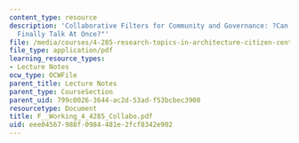 ```yaml
---
content_type: resource
description: 'Collaborative Filters for Community and Governance: ?Can We All Now
  Finally Talk At Once?"'
file: /media/courses/4-285-research-topics-in-architecture-citizen-centered-design-of-open-governance-systems-fall-2002/eee04567988f0984481e2fcf8342e902_F__Working_4_4285_Collabo.pdf
file_type: application/pdf
learning_resource_types:
- Lecture Notes
ocw_type: OCWFile
parent_title: Lecture Notes
parent_type: CourseSection
parent_uid: 799c0026-3644-ac2d-53ad-f53bcbec3908
resourcetype: Document
title: F__Working_4_4285_Collabo.pdf
uid: eee04567-988f-0984-481e-2fcf8342e902
---
```

